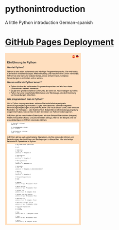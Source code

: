 # pythonintroduction
A little Python introduction German-spanish

# [GitHub Pages Deployment](https://mariariosnavarro.github.io/pythonintroduction/)

<div><img src="readme.png" width="250px"></div>
